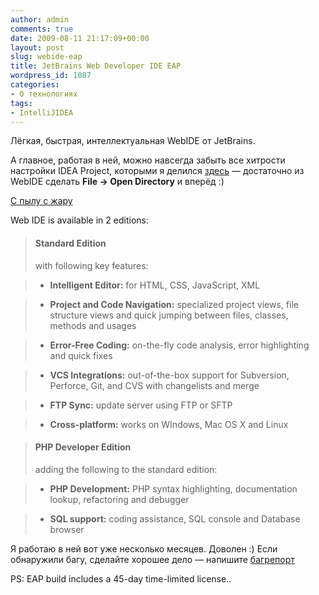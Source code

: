 ```yaml
---
author: admin
comments: true
date: 2009-08-11 21:17:09+00:00
layout: post
slug: webide-eap
title: JetBrains Web Developer IDE EAP
wordpress_id: 1087
categories:
- О технологиях
tags:
- IntelliJIDEA
---
```


Лёгкая, быстрая, интеллектуальная WebIDE от JetBrains.

А главное, работая в ней, можно навсегда забыть все хитрости настройки IDEA Project, которыми я делился [здесь](http://makishvili.com/2009/02/verstka-v-intellijidea-1/) — достаточно из WebIDE сделать **File -> Open Directory** и вперёд :)

[С пылу с жару](http://www.jetbrains.net/confluence/display/WI/Web+IDE+EAP)


> 
Web IDE is available in 2 editions:

 
> 
> #### Standard Edition
> 
> with following key features:

> 
> 

>   * **Intelligent Editor:** for HTML, CSS, JavaScript, XML
> 

>   * **Project and Code Navigation:** specialized project views, file structure views and quick jumping between files, classes, methods and usages
> 

>   * **Error-Free Coding:** on-the-fly code analysis, error highlighting and quick fixes
> 

>   * **VCS Integrations:** out-of-the-box support for Subversion, Perforce, Git, and CVS with changelists and merge
> 

>   * **FTP Sync:** update server using FTP or SFTP
> 

>   * **Cross-platform:** works on WIndows, Mac OS X and Linux
> 




> 
> #### PHP Developer Edition
> 
> adding the following to the standard edition:

> 
> 

>   * **PHP Development:** PHP syntax highlighting, documentation lookup, refactoring and debugger
> 

>   * **SQL support:** coding assistance, SQL console and Database browser
> 





Я работаю в ней вот уже несколько месяцев. Доволен :)
Если обнаружили багу, сделайте хорошее дело — напишите [багрепорт](http://www.jetbrains.net/jira/browse/WI)



PS: EAP build includes a 45-day time-limited license..
